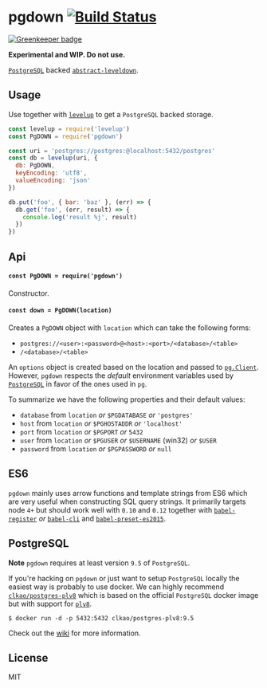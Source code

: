 # pgdown [![Build Status](https://travis-ci.org/ralphtheninja/pgdown.svg?branch=master)](https://travis-ci.org/ralphtheninja/pgdown)

[![Greenkeeper badge](https://badges.greenkeeper.io/ralphtheninja/pgdown.svg)](https://greenkeeper.io/)

**Experimental and WIP. Do not use.**

[`PostgreSQL`](http://www.postgresql.org/) backed [`abstract-leveldown`](https://github.com/Level/abstract-leveldown).

## Usage

Use together with [`levelup`](https://github.com/Level/levelup) to get a `PostgreSQL` backed storage.

```js
const levelup = require('levelup')
const PgDOWN = require('pgdown')

const uri = 'postgres://postgres:@localhost:5432/postgres'
const db = levelup(uri, {
  db: PgDOWN,
  keyEncoding: 'utf8',
  valueEncoding: 'json'
})

db.put('foo', { bar: 'baz' }, (err) => {
  db.get('foo', (err, result) => {
    console.log('result %j', result)
  })
})
```

## Api

#### `const PgDOWN = require('pgdown')`

Constructor.

#### `const down = PgDOWN(location)`

Creates a `PgDOWN` object with `location` which can take the following forms:

* `postgres://<user>:<password>@<host>:<port>/<database>/<table>`
* `/<database>/<table>`

An `options` object is created based on the location and passed to [`pg.Client`](https://github.com/brianc/node-postgres/wiki/Client#new-clientobject-config--client). However, `pgdown` respects the _default_ environment variables used by [`PostgreSQL`](http://www.postgresql.org/docs/9.5/static/libpq-envars.html) in favor of the ones used in `pg`.

To summarize we have the following properties and their default values:

* `database` from `location` _or_ `$PGDATABASE` _or_ `'postgres'`
* `host` from `location` _or_ `$PGHOSTADDR` _or_ `'localhost'`
* `port` from `location` _or_ `$PGPORT` _or_ `5432`
* `user` from `location` _or_ `$PGUSER` _or_ `$USERNAME` (win32) _or_ `$USER`
* `password` from `location` _or_ `$PGPASSWORD` _or_ `null`

## ES6

`pgdown` mainly uses arrow functions and template strings from ES6 which are very useful when constructing SQL query strings. It primarily targets node `4+` but should work well with `0.10` and `0.12` together with [`babel-register`](https://www.npmjs.com/package/babel-register) _or_ [`babel-cli`](https://www.npmjs.com/package/babel-cli/) and [`babel-preset-es2015`](https://www.npmjs.com/package/babel-preset-es2015).

## PostgreSQL

**Note** `pgdown` requires at least version `9.5` of `PostgreSQL`.

If you're hacking on `pgdown` or just want to setup `PostgreSQL` locally the easiest way is probably to use docker. We can highly recommend [`clkao/postgres-plv8`](https://hub.docker.com/r/clkao/postgres-plv8/) which is based on the official `PostgreSQL` docker image but with support for [`plv8`](https://github.com/plv8/plv8).

```
$ docker run -d -p 5432:5432 clkao/postgres-plv8:9.5
```

Check out the [wiki](https://github.com/ralphtheninja/pgdown/wiki/PostgreSQL-and-Docker) for more information.

## License

MIT
